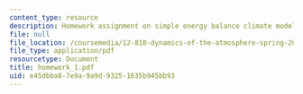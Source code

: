 ```yaml
---
content_type: resource
description: Homework assignment on simple energy balance climate models.
file: null
file_location: /coursemedia/12-810-dynamics-of-the-atmosphere-spring-2008/e45dbba87e9a9a9d93251635b945bb93_homework_1.pdf
file_type: application/pdf
resourcetype: Document
title: homework_1.pdf
uid: e45dbba8-7e9a-9a9d-9325-1635b945bb93
---
```

